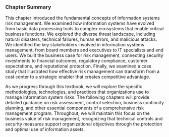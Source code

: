 ### Chapter Summary

This chapter introduced the fundamental concepts of information systems risk management. We examined how information systems have evolved from basic data processing tools to complex ecosystems that enable critical business functions. We explored the diverse threat landscape, including natural disasters, technical failures, human errors, and malicious attacks. We identified the key stakeholders involved in information systems management, from board members and executives to IT specialists and end users. We built the business case for risk management, connecting security investments to financial outcomes, regulatory compliance, customer expectations, and reputational protection. Finally, we examined a case study that illustrated how effective risk management can transform from a cost center to a strategic enabler that creates competitive advantage.

As we progress through this textbook, we will explore the specific methodologies, technologies, and practices that organizations use to manage information system risks. The following chapters will provide detailed guidance on risk assessment, control selection, business continuity planning, and other essential components of a comprehensive risk management program. Throughout, we will maintain this focus on the business value of risk management, recognizing that technical controls and security measures support organizational objectives through the protection and optimal use of information assets.